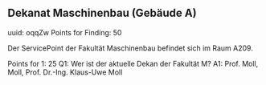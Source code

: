 ## Dekanat Maschinenbau (Gebäude A)
uuid: oqqZw
Points for Finding: 50

Der ServicePoint der Fakultät Maschinenbau befindet sich im Raum A209.

Points for 1: 25
Q1: Wer ist der aktuelle Dekan der Fakultät M?
A1: Prof. Moll, Moll, Prof. Dr.-Ing. Klaus-Uwe Moll
